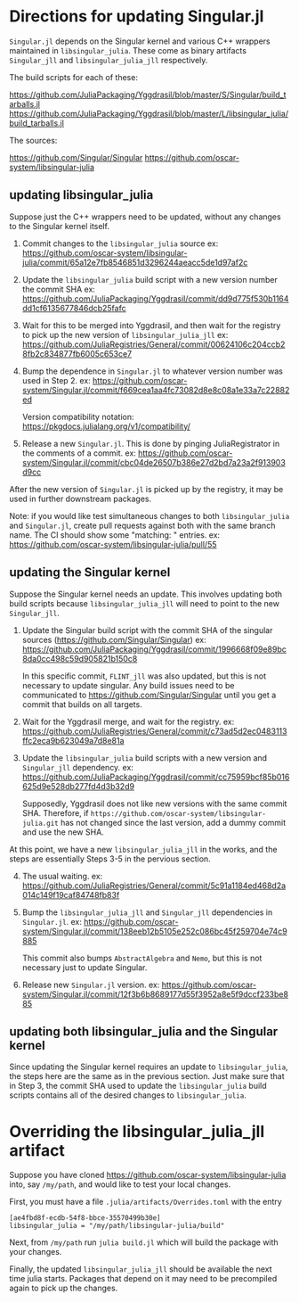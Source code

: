 # Directions for updating Singular.jl

`Singular.jl` depends on the Singular kernel and various C++ wrappers maintained
in `libsingular_julia`. These come as binary artifacts `Singular_jll` and
`libsingular_julia_jll` respectively.

The build scripts for each of these:

https://github.com/JuliaPackaging/Yggdrasil/blob/master/S/Singular/build_tarballs.jl
https://github.com/JuliaPackaging/Yggdrasil/blob/master/L/libsingular_julia/build_tarballs.jl

The sources:

https://github.com/Singular/Singular
https://github.com/oscar-system/libsingular-julia

## updating libsingular_julia

Suppose just the C++ wrappers need to be updated, without any changes to the
Singular kernel itself. 

1. Commit changes to the `libsingular_julia` source
    ex: https://github.com/oscar-system/libsingular-julia/commit/65a12e7fb8546851d3296244aeacc5de1d97af2c

2. Update the `libsingular_julia` build script with a new version number the commit SHA
    ex: https://github.com/JuliaPackaging/Yggdrasil/commit/dd9d775f530b1164dd1cf6135677846dcb25fafc

3. Wait for this to be merged into Yggdrasil, and then wait for the registry to pick up the new version of `libsingular_julia_jll`
    ex: https://github.com/JuliaRegistries/General/commit/00624106c204ccb28fb2c834877fb6005c653ce7

4. Bump the dependence in `Singular.jl` to whatever version number was used in Step 2.
    ex: https://github.com/oscar-system/Singular.jl/commit/f669cea1aa4fc73082d8e8c08a1e33a7c22882ed

   Version compatibility notation: https://pkgdocs.julialang.org/v1/compatibility/

5. Release a new `Singular.jl`. This is done by pinging JuliaRegistrator in the comments of a commit.
    ex: https://github.com/oscar-system/Singular.jl/commit/cbc04de26507b386e27d2bd7a23a2f913903d9cc

After the new version of `Singular.jl` is picked up by the registry, it may be used
in further downstream packages.

Note: if you would like test simultaneous changes to both `libsingular_julia` and
`Singular.jl`, create pull requests against both with the same branch name.
The CI should show some "matching: " entries.
    ex: https://github.com/oscar-system/libsingular-julia/pull/55

## updating the Singular kernel

Suppose the Singular kernel needs an update. This involves updating both build
scripts because `libsingular_julia_jll` will need to point to the new `Singular_jll`.

1. Update the Singular build script with the commit SHA of the singular sources (https://github.com/Singular/Singular)
    ex: https://github.com/JuliaPackaging/Yggdrasil/commit/1996668f09e89bc8da0cc498c59d905821b150c8

   In this specific commit, `FLINT_jll` was also updated, but this is not necessary to update singular.
   Any build issues need to be communicated to https://github.com/Singular/Singular
   until you get a commit that builds on all targets.

2. Wait for the Yggdrasil merge, and wait for the registry.
    ex: https://github.com/JuliaRegistries/General/commit/c73ad5d2ec0483113ffc2eca9b623049a7d8e81a

3. Update the `libsingular_julia` build scripts with a new version and `Singular_jll` dependency.
    ex: https://github.com/JuliaPackaging/Yggdrasil/commit/cc75959bcf85b016625d9e528db277fd4d3b32d9

   Supposedly, Yggdrasil does not like new versions with the same commit SHA.
   Therefore, if `https://github.com/oscar-system/libsingular-julia.git` has not
   changed since the last version, add a dummy commit and use the new SHA.

At this point, we have a new `libsingular_julia_jll` in the works, and the steps
are essentially Steps 3-5 in the pervious section.

4. The usual waiting.
    ex: https://github.com/JuliaRegistries/General/commit/5c91a1184ed468d2a014c149f19caf84748fb83f

5. Bump the `libsingular_julia_jll` and `Singular_jll` dependencies in `Singular.jl`.
    ex: https://github.com/oscar-system/Singular.jl/commit/138eeb12b5105e252c086bc45f259704e74c9885

   This commit also bumps `AbstractAlgebra` and `Nemo`, but this is not necessary
   just to update Singular.

6. Release new `Singular.jl` version.
    ex: https://github.com/oscar-system/Singular.jl/commit/12f3b6b8689177d55f3952a8e5f9dccf233be885

## updating both libsingular_julia and the Singular kernel

Since updating the Singular kernel requires an update to `libsingular_julia`, the
steps here are the same as in the previous section. Just make sure that in
Step 3, the commit SHA used to update the `libsingular_julia` build scripts
contains all of the desired changes to `libsingular_julia`.

# Overriding the libsingular_julia_jll artifact

Suppose you have cloned
https://github.com/oscar-system/libsingular-julia
into, say `/my/path`, and would like to test your local changes.

First, you must have a file `.julia/artifacts/Overrides.toml` with the entry

```
[ae4fbd8f-ecdb-54f8-bbce-35570499b30e]
libsingular_julia = "/my/path/libsingular-julia/build"
```

Next, from `/my/path` run `julia build.jl` which will build the package with
your changes.

Finally, the updated `libsingular_julia_jll` should be available the next time
julia starts. Packages that depend on it may need to be precompiled again to
pick up the changes.
